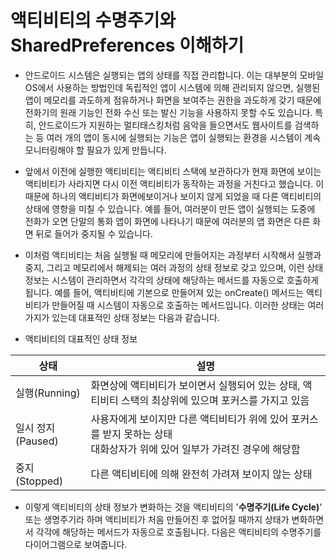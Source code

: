 # 액티비티의 수명주기와 SharedPreferences 이해하기

- 안드로이드 시스템은 실행되는 앱의 상태를 직접 관리합니다. 이는 대부분의 모바일 OS에서 사용하는 방법인데 독립적인 앱이 시스템에 의해 관리되지 않으면, 실행된 앱이 메모리를 과도하게 점유하거나 화면을 보여주는 권한을 과도하게 갖기 때문에 전화기의 원래 기능인 전화 수신 또는 발신 기능을 사용하지 못할 수도 있습니다. 특히, 안드로이드가 지원하는 멀티태스킹처럼 음악을 들으면서도 웹사이트를 검색하는 등 여러 개의 앱이 동시에 실행되는 기능은 앱이 실행되는 환경을 시스템이 계속 모니터링해야 할 필요가 있게 만듭니다.

- 앞에서 이전에 실행한 액티비티는 액티비티 스택에 보관하다가 현재 화면에 보이는 액티비티가 사라지면 다시 이전 액티비티가 동작하는 과정을 거친다고 했습니다. 이 때문에 하나의 액티비티가 화면에보이거나 보이지 않게 되었을 때 다른 액티비티의 상태에 영향을 미칠 수 있습니다. 예를 들어, 여러분이 만든 앱이 실행되는 도중에 전화가 오면 단말의 통화 앱이 화면에 나타나기 때문에 여러분의 앱 화면은 다른 화면 뒤로 들어가 중지될 수 있습니다.

- 이처럼 액티비티는 처음 실행될 때 메모리에 만들어지는 과정부터 시작해서 실행과 중지, 그리고 메모리에서 해제되는 여러 과정의 상태 정보로 갖고 있으며, 이런 상태 정보는 시스템이 관리하면서 각각의 상태에 해당하는 메서드를 자동으로 호출하게 됩니다. 예를 들어, 액티비티에 기본으로 만들어져 있는 onCreate() 메서드는 액티비티가 만들어질 때 시스템이 자동으로 호출하는 메서드입니다. 이러한 상태는 여러 가지가 있는데 대표적인 상태 정보는 다음과 같습니다.

- 액티비티의 대표적인 상태 정보

|상태|설명|
|-----|-------|
|실행(Running)|화면상에 액티비티가 보이면서 실행되어 있는 상태, 액티비티 스택의 최상위에 있으며 포커스를 가지고 있음|
|일시 정지(Paused)|사용자에게 보이지만 다른 액티비티가 위에 있어 포커스를 받지 못하는 상태<br>대화상자가 위에 있어 일부가 가려진 경우에 해당함|
|중지(Stopped)|다른 액티비티에 의해 완전히 가려져 보이지 않는 상태|

- 이렇게 액티비티의 상태 정보가 변화하는 것을 액티비티의 '<b>수명주기(Life Cycle)</b>' 또는 생명주기라 하며 액티비티가 처음 만들어진 후 없어질 때까지 상태가 변화하면서 각각에 해당하는 메서드가 자동으로 호출됩니다. 다음은 액티비티의 수명주기를 다이어그램으로 보여줍니다.

